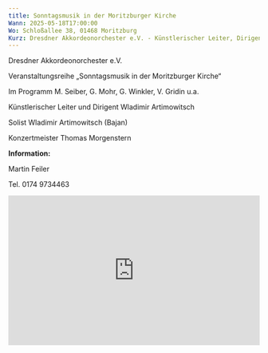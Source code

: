 ```yaml
---
title: Sonntagsmusik in der Moritzburger Kirche
Wann: 2025-05-18T17:00:00
Wo: Schloßallee 38, 01468 Moritzburg
Kurz: Dresdner Akkordeonorchester e.V. - Künstlerischer Leiter, Dirigent und Solist (Bandoneon) Wladimir Artimowitsch
---
```


Dresdner Akkordeonorchester e.V.

Veranstaltungsreihe „Sonntagsmusik in der Moritzburger Kirche“

Im Programm M. Seiber, G. Mohr, G. Winkler, V. Gridin u.a.

Künstlerischer Leiter und Dirigent Wladimir Artimowitsch

Solist Wladimir Artimowitsch (Bajan)

Konzertmeister Thomas Morgenstern


**Information:**

Martin Feiler

Tel. 0174 9734463

<iframe src="https://www.google.com/maps/embed?pb=!1m18!1m12!1m3!1d910.65322376217!2d13.679182734433905!3d51.15658888555428!2m3!1f0!2f0!3f0!3m2!1i1024!2i768!4f13.1!3m3!1m2!1s0x4709d26b68158315%3A0xa97746f53fd78b8f!2sSchlo%C3%9Fallee%2038%2C%2001468%20Moritzburg%2C%20Germany!5e0!3m2!1sen!2sus!4v1747051304371!5m2!1sen!2sus" width="100%" height="300" style="border:0;" allowfullscreen="" loading="lazy" referrerpolicy="no-referrer-when-downgrade"></iframe>